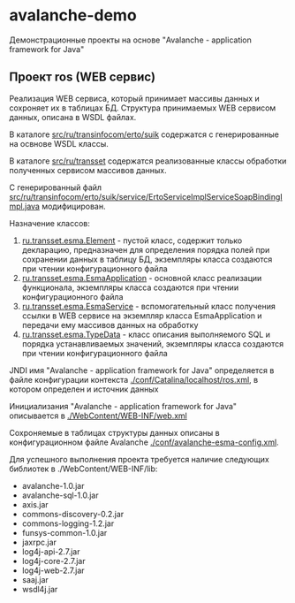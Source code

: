 # avalanche-demo
Демонстрационные проекты на основе "Avalanche - application framework for Java"

## Проект ros (WEB сервис)
Реализация WEB сервиса, который принимает массивы данных и сохроняет их в таблицах БД. Структура принимаемых
WEB сервисом данных, описана в WSDL файлах.

В каталоге [src/ru/transinfocom/erto/suik](ros/src/ru/transinfocom/erto/suik) содержатся с генерированные на освнове WSDL классы.

В каталоге [src/ru/transset](ros/src/ru/transset) содержатся реализованные классы обработки полученных сервисом массивов данных.

С генерированный файл [src/ru/transinfocom/erto/suik/service/ErtoServiceImplServiceSoapBindingImpl.java](ros/src/ru/transinfocom/erto/suik/service/ErtoServiceImplServiceSoapBindingImpl.java) модифицирован.

Назначение классов: 
1. [ru.transset.esma.Element](ros/src/ru/transset/esma/Element) - пустой класс, содержит только декларацию, предназначен для определения порядка полей при сохранении данных в таблицу БД, экземпляры класса создаются при чтении конфигурационного файла
2. [ru.transset.esma.EsmaApplication](ros/src/ru/transset/esma/EsmaApplication) - основной класс реализации функционала, экземпляры класса создаются при чтении конфигурационного файла
3. [ru.transset.esma.EsmaService](ros/src/ru/transset/esma/EsmaService) - вспомогательный класс получения ссылки в WEB сервисе на экземпляр класса EsmaApplication и передачи ему массивов данных на обработку
4. [ru.transset.esma.TypeData](ros/src/ru/transset/esma/TypeData) - класс описания выполняемого SQL и порядка устанавливаемых значений, экземпляры класса создаются при чтении конфигурационного файла

JNDI имя "Avalanche - application framework for Java" определяется в файле конфигурации контекста [./conf/Catalina/localhost/ros.xml](ros/conf/Catalina/localhost/ros.xml),
в котором определен и источник данных 

Инициализания "Avalanche - application framework for Java" описывается в [./WebContent/WEB-INF/web.xml](ros/WebContent/WEB-INF/web.xml)

Сохроняемые в таблицах структуры данных описаны в конфигурационном файле Avalanche [./conf/avalanche-esma-config.xml](ros/conf/avalanche-esma-config.xml).

Для успешного выполнения проекта требуется наличие следующих библиотек в ./WebContent/WEB-INF/lib:
* avalanche-1.0.jar
* avalanche-sql-1.0.jar
* axis.jar
* commons-discovery-0.2.jar
* commons-logging-1.2.jar
* funsys-common-1.0.jar
* jaxrpc.jar
* log4j-api-2.7.jar
* log4j-core-2.7.jar
* log4j-web-2.7.jar
* saaj.jar
* wsdl4j.jar
